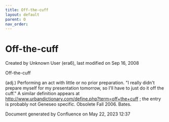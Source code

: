 ```yaml
---
title: Off-the-cuff
layout: default
parent: O
nav_order:
---
```


# Off-the-cuff

Created by  Unknown User (era6), last modified on Sep 16, 2008

Off-the-cuff

(adj.) Performing an act with little or no prior preparation. &quot;I really didn't prepare myself for my presentation tomorrow, so I'll have to just do it off the cuff.&quot; A similar definition appears at http://www.urbandictionary.com/define.php?term=off+the+cuff ; the entry is probably not Geneseo specific. Obsolete Fall 2006. Bates.

Document generated by Confluence on May 22, 2023 12:37


